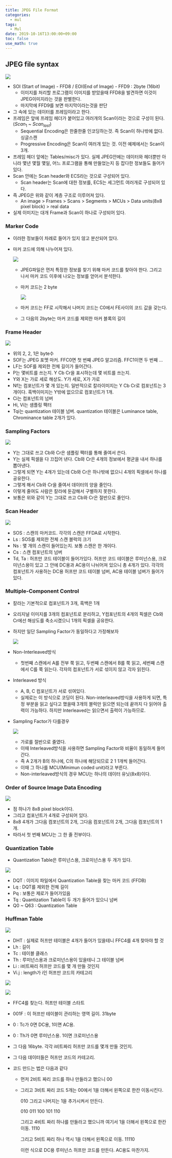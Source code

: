 ```yaml
---
title: JPEG File Format
categories:
  - mul
tags:
  - Mul
date: 2019-10-16T13:00:00+09:00
toc: false
use_math: true
---
```


## JPEG file syntax

![](https://i.imgur.com/g7utcp2.png)

* SOI (Start of Image)  - FFD8 /  EOI(End of Image) - FFD9 : 2byte (16bit)
  * 이미지를 처리할 프로그램이 이미지를 받았을때 FFD8을 발견하면 이것이 JPEG이미지라는 것을 판별한다.
  * 마지막에 FFD9를 보면 마지막이라는것을 판단
* 그 속에 있는 데이터를 프레임이라고 한다.
* 프레임은 앞에 프레임 헤더가 붙어있고 여러개의 Scan이라는 것으로 구성이 된다. ($Scan_1$ ~ ${Scan}_{last}$)
  * Sequential Encoding은 한줄한줄 인코딩하는것. 즉 Scan이 하나밖에 없다. 싱글스캔
  * Progressive Encoding은 Scan이 여러개 있는 것. 이전 예제에서는 Scan이 3개.
* 프레임 헤더 앞에는 Tables/misc가 있다. 실제 JPEG안에는 데이터와 헤더뿐만 아니라 몇년 몇월 몇일, 어느 프로그램을 통해 만들었는지 등 잡다한 정보들도 들어가있다.
* Scan 안에는 Scan header와 ECS라는 것으로 구성되어 있다.
  * Scan header는 Scan에 대한 정보를, ECS는 세그먼트 여러개로 구성되어 있다.
* 즉 JPEG은 위와 같이 계층 구조로 이루어져 있다.
  *  An image > Frames > Scans > Segments > MCUs > Data units(8x8 pixel block) > real data 
* 실제 이미지는 대개 Frame과 Scan이 하나로 구성되어 있다.

### Marker Code

* 이러한 정보들이 차례로 들어가 있지 않고 분산되어 있다.

* 마커 코드에 의해 나누어져 있다.

  ![](https://i.imgur.com/GZuvvFD.png)

  * JPEG파일은 먼저 특정한 정보를 찾기 위해 마커 코드를 찾아야 한다. 그리고 나서 마커 코드 이후에 나오는 정보를 얻어서 분석한다.

  * 마커 코드는 2 byte

    ![](https://i.imgur.com/3suJusS.png)

  * 마커 코드는 FF로 시작해서 나머지 코드는 C0에서 FE사이의 코드 값을 갖는다.

  * 그 다음의 2byte는 마커 코드를 제외한 마커 블록의 길이

### Frame Header

![](https://i.imgur.com/Ose2FNi.png)

* 위의 2, 2, 1은 byte수
* SOF는 JPEG 포멧 마커. FFC0면 첫 번쨰 JPEG 알고리즘. FFC1이면 두 번째 ...
* LF는 SOF를 제외한 전체 길이가 들어간다.
* P는 몇비트를 쓰는지. Y Cb Cr을 표시하는데 몇 비트를 쓰는지.
* Y와 X는 가로 세로 해상도. Y가 세로, X가 가로
* Nf는 컴포넌트가 몇 개 있는지. 일반적으로 칼라이미지는 Y Cb Cr로 컴포넌트는 3개이다. 흑백이미지는 Y밖에 없으므로 컴포넌트가 1개.
* Ci는 컴포넌트의 넘버
* Hi, Vi는 샘플링 팩터
* Tqi는 quantization 테이블 넘버. quantization 테이블은 Luminance table, Chrominance table 2개가 있다.

### Sampling Factors

![](https://i.imgur.com/oBthfCM.png)

* Y는 그대로 쓰고 Cb와 Cr은 샘플링 팩터를 통해 줄여서 쓴다.
* Y는 실제 픽셀을 다 끄집어 낸다. Cb와 Cr은 4개의 정보에서 평균을 내서 하나를 뽑아낸다. 
* 그렇게 되면 Y는 4개가 있는데 Cb와 Cr은 하나밖에 없으니 4개의 픽셀에서 하나를 공유한다.
* 그렇게 해서 Cb와 Cr을 줄여서 데이터의 양을 줄인다.
* 이렇게 줄여도 사람은 칼라에 둔감해서 구별하지 못한다.
* 보통은 위와 같이 Y는 그대로 쓰고 Cb와 Cr은 절반으로 줄인다.

### Scan Header

![](https://i.imgur.com/FQ1Pbir.png)

* SOS : 스캔의 마커코드. 각각의 스캔은 FFDA로 시작한다.
* Ls : SOS를 제외한 전체 스캔 블럭의 크기
* Ns : 몇 개의 스캔이 들어있는지. 보통 스캔은 한 개이다.
* Cs : 스캔 컴포넌트의 넘버
* Td, Ta : 허프만 코드 테이블이 들어가있다. 허프만 코드 테이블은 루미넌스용, 크로미넌스용이 있고 그 안에 DC용과 AC용이 나뉘어져 있으니 총 4개가 있다. 각각의 컴포넌트가 사용하는 DC용 허프만 코드 테이블 넘버, AC용 테이블 넘버가 들어가 있다.

### Multiple-Component Control

* 칼라는 기본적으로 컴포넌트가 3개, 흑백은 1개

* 오리지널 이미지를 3개의 컴포넌트로 분리하고, Y컴포넌트의 4개의 픽셀은 Cb와 Cr에선 해상도를 축소시켰으니 1개의 픽셀을 공유한다.

* 하지만 일단 Sampling Factor가 동일하다고 가정해보자

  ![](https://i.imgur.com/4Blkls0.png)

* Non-Interleaved방식

  * 첫번째 스캔에서 A를 전부 쭉 읽고, 두번째 스캔에서 B를 쭉 읽고, 세번째 스캔에서 C를 쭉 읽는다. 각자의 컴포넌트가 서로 섞이지 않고 각자 읽힌다.

* Interleaved 방식

  * A, B, C 컴포넌트가 서로 섞여있다.
  * 실제로는 이 방식으로 코딩이 된다. Non-interleaved방식을 사용하게 되면, 특정 부분을 읽고 싶다고 했을때 3개의 블럭만 읽으면 되는데 끝까지 다 읽어야 출력이 가능하다. 하지만 Interleaved는 읽으면서 출력이 가능하므로.

* Sampling Factor가 다를경우

  ![](https://i.imgur.com/HNNYlGu.png)

  * 가로를 절반으로 줄였다.
  * 이때 Interleaved방식을 사용하면 Sampling Factor와 비율이 동일하게 들어간다.
  * 즉 A 2개가 B의 하나에, C의 하나에 해당되므로 2 1 1개씩 들어간다.
  * 이때 그 하나를 MCU(Minimun coded unit)라고 부른다.
  * Non-interleaved방식의 경우 MCU는 하나의 데이터 유닛(8x8)이다.

### Order of Source Image Data Encoding

![](https://i.imgur.com/JZZjQoK.png)

* 점 하나가 8x8 pixel block이다.
* 그리고 컴포넌트가 4개로 구성되어 있다.
* 8x8 4개가 그다음 컴포넌트의 2개, 그다음 컴포넌트의 2개, 그다음 컴포넌트의 1개.
* 따라서 첫 번째 MCU는 그 한 줄 전부이다.

### Quantization Table

* Quantization Table은 루미넌스용, 크로미넌스용 두 개가 있다.

![](https://i.imgur.com/NQSadfa.png)

* DQT : 이미지 파일에서 Quantization Table을 찾는 마커 코드 (FFDB)
* Lq : DQT를 제외한 전체 길이
* Pq : 보통은 제로가 들어가있음
* Tq : Quantization Table이 두 개가 들어가 있으니 넘버
* Q0 ~ Q63 : Quantization Table

### Huffman Table

![](https://i.imgur.com/1aARw45.png)

* DHT : 실제로 허프만 테이블은 4개가 들어가 있을테니 FFC4를 4개 찾아야 할 것
* Lh : 길이
* Tc : 테이블 클래스
* Th : 루미넌스용과 크로미넌스용이 있을테니 그 테이블 넘버
* Li : i비트짜리 허프만 코드를 몇 개 만들 것인지
* Vi.j : length가 i인 허프만 코드의 카테고리

![](https://i.imgur.com/MT5wFTr.png)

![](https://i.imgur.com/7ZpNmE5.png)

* FFC4를 찾는다. 허프만 테이블 스타트

* 001F : 이 허프만 테이블이 관리하는 영역 길이. 31byte

* 0 : Tc가 0면 DC용, 1이면 AC용.

* 0 : Th가 0면 루미넌스용. 1이면 크로미넌스용

* 그 다음 16byte. 각각 i비트짜리 허프만 코드를 몇개 만들 것인지.

* 그 다음 데이터들은 허프만 코드의 카테고리.

* 코드 만드는 법은 다음과 같다

  * 먼저 2비트 짜리 코드를 하나 만들라고 했으니 00

  * 그리고 3비트 짜리 코드 5개는 00에서 1을 더해서 왼쪽으로 한칸 이동시킨다.

    010 그리고 나머지는 1을 추가시켜서 만든다.

    010 011 100 101 110

    그리고 4비트 짜리 하나를 만들라고 했으니까 여기서 1을 더해서 왼쪽으로 한칸 이동. 1110

    그리고 5비트 짜리 하나 역시 1을 더해서 왼쪽으로 이동. 11110

    이런 식으로 DC용 루미넌스 허프만 코드를 만든다. AC용도 마찬가지.